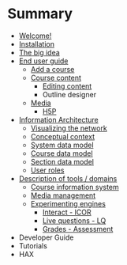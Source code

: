 # Summary

* [Welcome!](README.md)
* [Installation](installation.md)
* [The big idea](the-big-idea.md)
* [End user guide](end-user-guide.md)
  * [Add a course](end-user-guide/add-a-course.md)
  * [Course content](end-user-guide/course-content.md)
    * [Editing content](end-user-guide/course-content/editing-content.md)
    * Outline designer
  * [Media](end-user-guide/media.md)
    * [H5P](end-user-guide/media/h5p.md)
* [Information Architecture](information-architecture.md)
  * [Visualizing the network](information-architecture/visualizing-the-network.md)
  * [Conceptual context](information-architecture/conceptual-context.md)
  * [System data model](information-architecture/system-data-model.md)
  * [Course data model](information-architecture/course-data-model.md)
  * [Section data model](information-architecture/section-data-model.md)
  * [User roles](information-architecture/user-roles.md)
* [Description of tools / domains](description-of-tools-domains.md)
  * [Course information system](description-of-tools-domains/course-information-system-cis.md)
  * [Media management](description-of-tools-domains/media-management.md)
  * [Experimenting engines](description-of-tools-domains/experimenting-engines.md)
    * [Interact - ICOR](description-of-tools-domains/experimenting-engines/interact-icor.md)
    * [Live questions - LQ](description-of-tools-domains/experimenting-engines/live-questions-lq.md)
    * [Grades - Assessment](description-of-tools-domains/experimenting-engines/grades.md)
* Developer Guide
* Tutorials
* HAX

